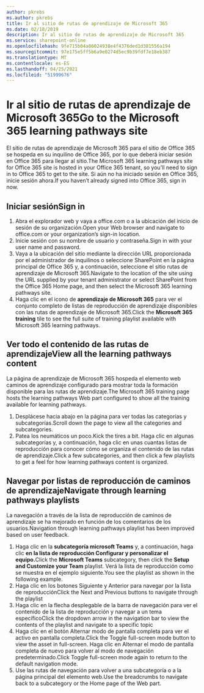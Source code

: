 ```yaml
---
author: pkrebs
ms.author: pkrebs
title: Ir al sitio de rutas de aprendizaje de Microsoft 365
ms.date: 02/18/2019
description: Ir al sitio de rutas de aprendizaje de Microsoft 365
ms.service: sharepoint-online
ms.openlocfilehash: 9fe715b04a86024938e4f4376ded1d381556a194
ms.sourcegitcommit: 97e175e5ff5b6a9e0274d5ec9b39fdf7e18eb387
ms.translationtype: MT
ms.contentlocale: es-ES
ms.lasthandoff: 04/25/2021
ms.locfileid: "51999676"
---
```

# <a name="go-to-the-microsoft-365-learning-pathways-site"></a><span data-ttu-id="4ff7b-103">Ir al sitio de rutas de aprendizaje de Microsoft 365</span><span class="sxs-lookup"><span data-stu-id="4ff7b-103">Go to the Microsoft 365 learning pathways site</span></span>

<span data-ttu-id="4ff7b-104">El sitio de rutas de aprendizaje de Microsoft 365 para el sitio de Office 365 se hospeda en su inquilino de Office 365, por lo que deberá iniciar sesión en Office 365 para llegar al sitio.</span><span class="sxs-lookup"><span data-stu-id="4ff7b-104">The Microsoft 365 learning pathways site for Office 365 site is hosted in your Office 365 tenant, so you'll need to sign in to Office 365 to get to the site.</span></span> <span data-ttu-id="4ff7b-105">Si aún no ha iniciado sesión en Office 365, inicie sesión ahora.</span><span class="sxs-lookup"><span data-stu-id="4ff7b-105">If you haven’t already signed into Office 365, sign in now.</span></span> 

## <a name="sign-in"></a><span data-ttu-id="4ff7b-106">Iniciar sesión</span><span class="sxs-lookup"><span data-stu-id="4ff7b-106">Sign in</span></span>  

1.  <span data-ttu-id="4ff7b-107">Abra el explorador web y vaya a office.com o a la ubicación del inicio de sesión de su organización.</span><span class="sxs-lookup"><span data-stu-id="4ff7b-107">Open your Web browser and navigate to office.com or your organization’s sign-in location.</span></span> 
2.  <span data-ttu-id="4ff7b-108">Inicie sesión con su nombre de usuario y contraseña.</span><span class="sxs-lookup"><span data-stu-id="4ff7b-108">Sign in with your user name and password.</span></span>
3.  <span data-ttu-id="4ff7b-109">Vaya a la ubicación del sitio mediante la dirección URL proporcionada por el administrador de inquilinos o seleccione SharePoint en la página principal de Office 365 y, a continuación, seleccione el sitio rutas de aprendizaje de Microsoft 365.</span><span class="sxs-lookup"><span data-stu-id="4ff7b-109">Navigate to the location of the site using the URL supplied by your tenant administrator or select SharePoint from the Office 365 Home page, and then select the Microsoft 365 learning pathways site.</span></span> 
5. <span data-ttu-id="4ff7b-110">Haga clic en el icono de **aprendizaje de Microsoft 365** para ver el conjunto completo de listas de reproducción de aprendizaje disponibles con las rutas de aprendizaje de Microsoft 365.</span><span class="sxs-lookup"><span data-stu-id="4ff7b-110">Click the **Microsoft 365 training** tile to see the full suite of training playlist available with Microsoft 365 learning pathways.</span></span> 

## <a name="view-all-the-learning-pathways-content"></a><span data-ttu-id="4ff7b-111">Ver todo el contenido de las rutas de aprendizaje</span><span class="sxs-lookup"><span data-stu-id="4ff7b-111">View all the learning pathways content</span></span>
<span data-ttu-id="4ff7b-112">La página de aprendizaje de Microsoft 365 hospeda el elemento web caminos de aprendizaje configurado para mostrar toda la formación disponible para las rutas de aprendizaje.</span><span class="sxs-lookup"><span data-stu-id="4ff7b-112">The Microsoft 365 training page hosts the learning pathways Web part configured to show all the training available for learning pathways.</span></span> 

1. <span data-ttu-id="4ff7b-113">Desplácese hacia abajo en la página para ver todas las categorías y subcategorías.</span><span class="sxs-lookup"><span data-stu-id="4ff7b-113">Scroll down the page to view all the categories and subcategories.</span></span>
2. <span data-ttu-id="4ff7b-114">Patea los neumáticos un poco.</span><span class="sxs-lookup"><span data-stu-id="4ff7b-114">Kick the tires a bit.</span></span> <span data-ttu-id="4ff7b-115">Haga clic en algunas subcategorías y, a continuación, haga clic en unas cuantas listas de reproducción para conocer cómo se organiza el contenido de las rutas de aprendizaje.</span><span class="sxs-lookup"><span data-stu-id="4ff7b-115">Click a few subcategories, and then click a few playlists to get a feel for how learning pathways content is organized.</span></span> 

## <a name="navigate-through-learning-pathways-playlists"></a><span data-ttu-id="4ff7b-116">Navegar por listas de reproducción de caminos de aprendizaje</span><span class="sxs-lookup"><span data-stu-id="4ff7b-116">Navigate through learning pathways playlists</span></span>
<span data-ttu-id="4ff7b-117">La navegación a través de la lista de reproducción de caminos de aprendizaje se ha mejorado en función de los comentarios de los usuarios.</span><span class="sxs-lookup"><span data-stu-id="4ff7b-117">Navigation through learning pathways playlist has been improved based on user feedback.</span></span> 

1. <span data-ttu-id="4ff7b-118">Haga clic en la **subcategoría microsoft Teams** y, a continuación, haga clic **en la lista de reproducción Configurar y personalizar el equipo.**</span><span class="sxs-lookup"><span data-stu-id="4ff7b-118">Click the **Microsoft Teams** subcategory, then click the **Setup and Customize your Team** playlist.</span></span> <span data-ttu-id="4ff7b-119">Verá la lista de reproducción como se muestra en el ejemplo siguiente.</span><span class="sxs-lookup"><span data-stu-id="4ff7b-119">You see the playlist as shown in the following example.</span></span>
2. <span data-ttu-id="4ff7b-120">Haga clic en los botones Siguiente y Anterior para navegar por la lista de reproducción</span><span class="sxs-lookup"><span data-stu-id="4ff7b-120">Click the Next and Previous buttons to navigate through the playlist</span></span>
3. <span data-ttu-id="4ff7b-121">Haga clic en la flecha desplegable de la barra de navegación para ver el contenido de la lista de reproducción y navegar a un tema específico</span><span class="sxs-lookup"><span data-stu-id="4ff7b-121">Click the dropdown arrow in the navigation bar to view the contents of the playlist and navigate to a specific topic</span></span>
4. <span data-ttu-id="4ff7b-122">Haga clic en el botón Alternar modo de pantalla completa para ver el activo en pantalla completa.</span><span class="sxs-lookup"><span data-stu-id="4ff7b-122">Click the Toggle full-screen mode button to view the asset in full-screen.</span></span> <span data-ttu-id="4ff7b-123">Haga clic en Alternar el modo de pantalla completa de nuevo para volver al modo de navegación predeterminado.</span><span class="sxs-lookup"><span data-stu-id="4ff7b-123">Click Toggle full-screen mode again to return to the default navigation mode.</span></span>
5. <span data-ttu-id="4ff7b-124">Use las rutas de navegación para volver a una subcategoría o a la página principal del elemento web.</span><span class="sxs-lookup"><span data-stu-id="4ff7b-124">Use the breadcrumbs to navigate back to a subcategory or the Home page of the Web part.</span></span>  

